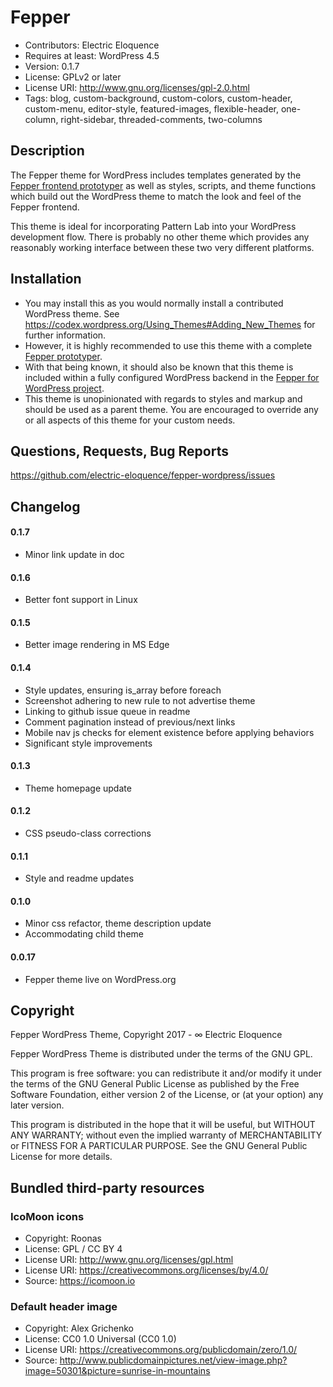 # Fepper

* Contributors: Electric Eloquence
* Requires at least: WordPress 4.5
* Version: 0.1.7
* License: GPLv2 or later
* License URI: http://www.gnu.org/licenses/gpl-2.0.html
* Tags: blog, custom-background, custom-colors, custom-header, custom-menu, editor-style, featured-images, flexible-header, one-column, right-sidebar, threaded-comments, two-columns

## Description

The Fepper theme for WordPress includes templates generated by the 
[Fepper frontend prototyper](https://github.com/electric-eloquence/fepper-wordpress) 
as well as styles, scripts, and theme functions which build out the WordPress 
theme to match the look and feel of the Fepper frontend.

This theme is ideal for incorporating Pattern Lab into your WordPress 
development flow. There is probably no other theme which provides any 
reasonably working interface between these two very different platforms.

## Installation

* You may install this as you would normally install a contributed WordPress 
  theme. See https://codex.wordpress.org/Using_Themes#Adding_New_Themes 
  for further information.
* However, it is highly recommended to use this theme with a complete 
  [Fepper prototyper](https://github.com/electric-eloquence/fepper-wordpress/releases/latest).
* With that being known, it should also be known that this theme is included 
  within a fully configured WordPress backend in the 
  [Fepper for WordPress project](https://github.com/electric-eloquence/fepper-wordpress#readme).
* This theme is unopinionated with regards to styles and markup and should be 
  used as a parent theme. You are encouraged to override any or all aspects of 
  this theme for your custom needs.

## Questions, Requests, Bug Reports

https://github.com/electric-eloquence/fepper-wordpress/issues

## Changelog

#### 0.1.7
* Minor link update in doc

#### 0.1.6
* Better font support in Linux

#### 0.1.5
* Better image rendering in MS Edge

#### 0.1.4
* Style updates, ensuring is_array before foreach
* Screenshot adhering to new rule to not advertise theme
* Linking to github issue queue in readme
* Comment pagination instead of previous/next links
* Mobile nav js checks for element existence before applying behaviors
* Significant style improvements

#### 0.1.3
* Theme homepage update

#### 0.1.2
* CSS pseudo-class corrections

#### 0.1.1
* Style and readme updates

#### 0.1.0
* Minor css refactor, theme description update
* Accommodating child theme

#### 0.0.17
* Fepper theme live on WordPress.org

## Copyright

Fepper WordPress Theme, Copyright 2017 - ∞ Electric Eloquence

Fepper WordPress Theme is distributed under the terms of the GNU GPL.

This program is free software: you can redistribute it and/or modify
it under the terms of the GNU General Public License as published by
the Free Software Foundation, either version 2 of the License, or
(at your option) any later version.

This program is distributed in the hope that it will be useful,
but WITHOUT ANY WARRANTY; without even the implied warranty of
MERCHANTABILITY or FITNESS FOR A PARTICULAR PURPOSE. See the
GNU General Public License for more details.

## Bundled third-party resources

### IcoMoon icons
* Copyright: Roonas
* License: GPL / CC BY 4
* License URI: http://www.gnu.org/licenses/gpl.html
* License URI: https://creativecommons.org/licenses/by/4.0/
* Source: https://icomoon.io

### Default header image
* Copyright: Alex Grichenko
* License: CC0 1.0 Universal (CC0 1.0)
* License URI: https://creativecommons.org/publicdomain/zero/1.0/
* Source: http://www.publicdomainpictures.net/view-image.php?image=50301&picture=sunrise-in-mountains
